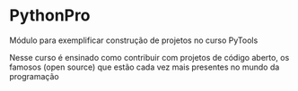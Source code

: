 # PythonPro

Módulo para exemplificar construção de projetos no curso PyTools

Nesse curso é ensinado como contribuir com projetos de código aberto, os famosos (open source) que estão cada vez mais presentes no mundo da programação
